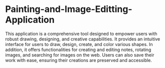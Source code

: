 # Painting-and-Image-Editting-Application
This application is a comprehensive tool designed to empower users with robust drawing, designing, and creative capabilities. It provides an intuitive interface for users to draw, design, create, and color various shapes. In addition, it offers functionalities for creating and editing notes, rotating images, and searching for images on the web. Users can also save their work with ease, ensuring their creations are preserved and accessible.
